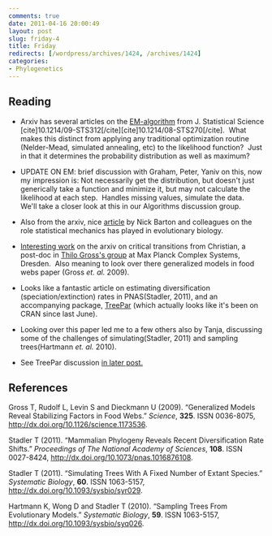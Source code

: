 ```yaml
---
comments: true
date: 2011-04-16 20:00:49
layout: post
slug: friday-4
title: Friday
redirects: [/wordpress/archives/1424, /archives/1424]
categories:
- Phylogenetics
---
```


## Reading





	
  * Arxiv has several articles on the [EM-algorithm](http://en.wikipedia.org/wiki/Expectation-maximization_algorithm) from J. Statistical Science [cite]10.1214/09-STS312[/cite][cite]10.1214/08-STS270[/cite].  What makes this distinct from applying any traditional optimization routine (Nelder-Mead, simulated annealing, etc) to the likelihood function?  Just in that it determines the probability distribution as well as maximum?

	
  * UPDATE ON EM: brief discussion with Graham, Peter, Yaniv on this, now my impression is: Not necessarily get the distribution, but doesn't just generically take a function and minimize it, but may not calculate the likelihood at each step.  Handles missing values, simulate the data.  We'll take a closer look at this in our Algorithms discussion group.

	
  * Also from the arxiv, nice [article](http://arxiv.org/abs/1104.2854) by Nick Barton and colleagues on the role statistical mechanics has played in evolutionary biology.

	
  * [Interesting work](http://arxiv.org/abs/1101.2908) on the arxiv on critical transitions from Christian, a post-doc in [Thilo Gross's group](http://www.biond.org/content/research) at Max Planck Complex Systems, Dresden.  Also meaning to look over there generalized models in food webs paper (Gross _et. al._ 2009).

	
  * Looks like a fantastic article on estimating diversification (speciation/extinction) rates in PNAS(Stadler, 2011), and an accompanying package, [TreePar](http://cran.r-project.org/web/packages/TreePar/index.html) (which actually looks like it's been on CRAN since last June).

	
  * Looking over this paper led me to a few others also by Tanja, discussing some of the challenges of simulating(Stadler, 2011) and sampling trees(Hartmann _et. al._ 2010).

	
  * See TreePar discussion [in later post.](http://www.carlboettiger.info/archives/1423)



## References

<p>Gross T, Rudolf L, Levin S and Dieckmann U (2009).
&ldquo;Generalized Models Reveal Stabilizing Factors in Food Webs.&rdquo;
<EM>Science</EM>, <B>325</B>.
ISSN 0036-8075, <a href="http://dx.doi.org/10.1126/science.1173536">http://dx.doi.org/10.1126/science.1173536</a>.
<p>Stadler T (2011).
&ldquo;Mammalian Phylogeny Reveals Recent Diversification Rate Shifts.&rdquo;
<EM>Proceedings of The National Academy of Sciences</EM>, <B>108</B>.
ISSN 0027-8424, <a href="http://dx.doi.org/10.1073/pnas.1016876108">http://dx.doi.org/10.1073/pnas.1016876108</a>.
<p>Stadler T (2011).
&ldquo;Simulating Trees With A Fixed Number of Extant Species.&rdquo;
<EM>Systematic Biology</EM>, <B>60</B>.
ISSN 1063-5157, <a href="http://dx.doi.org/10.1093/sysbio/syr029">http://dx.doi.org/10.1093/sysbio/syr029</a>.
<p>Hartmann K, Wong D and Stadler T (2010).
&ldquo;Sampling Trees From Evolutionary Models.&rdquo;
<EM>Systematic Biology</EM>, <B>59</B>.
ISSN 1063-5157, <a href="http://dx.doi.org/10.1093/sysbio/syq026">http://dx.doi.org/10.1093/sysbio/syq026</a>.
